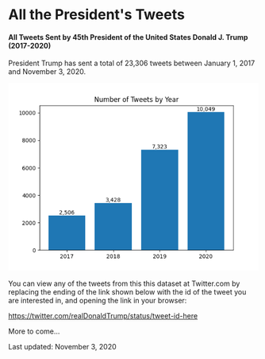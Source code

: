 # All the President's Tweets #

#### All Tweets Sent by 45th President of the United States Donald J. Trump (2017-2020) #### 

President Trump has sent a total of 23,306 tweets between January 1, 2017 and November 3, 2020. 

![Tweets by year][plt1]

You can view any of the tweets from this this dataset at Twitter.com by replacing the ending of the link shown below with the id of the tweet you are interested in, and opening the link in your browser:

https://twitter.com/realDonaldTrump/status/tweet-id-here


More to come...


Last updated: November 3, 2020

[plt1]: images/plt_01.png
